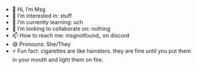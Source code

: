 - 👋 Hi, I’m Msg
- 👀 I’m interested in: stuff
- 🌱 I’m currently learning: uch
- 💞️ I’m looking to collaborate on: nothing
- 📫 How to reach me: msgnotfound_ on discord
- 😄 Pronouns: She/They
- ⚡ Fun fact: cigarettes are like hamsters. they are fine until you put them in your mouth and light them on fire.

<!---
MsgTheScug/MsgTheScug is a ✨ special ✨ repository because its `README.md` (this file) appears on your GitHub profile.
You can click the Preview link to take a look at your changes.
--->
